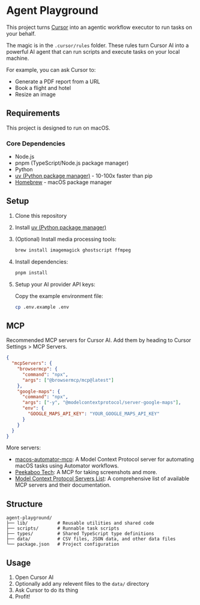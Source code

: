 # Agent Playground

This project turns [Cursor](https://cursor.com/) into an agentic workflow executor to run tasks on your behalf.

The magic is in the `.cursor/rules` folder. These rules turn Cursor AI into a powerful AI agent that can run scripts and execute tasks on your local machine.

For example, you can ask Cursor to:

- Generate a PDF report from a URL
- Book a flight and hotel
- Resize an image

## Requirements

This project is designed to run on macOS.

### Core Dependencies

- Node.js
- pnpm (TypeScript/Node.js package manager)
- Python
- [uv (Python package manager)](https://docs.astral.sh/uv/) - 10-100x faster than pip
- [Homebrew](https://brew.sh/) - macOS package manager

## Setup

1. Clone this repository

2. Install [uv (Python package manager)](https://github.com/astral-sh/uv)
   
3. (Optional) Install media processing tools:
   ```bash
   brew install imagemagick ghostscript ffmpeg
   ```
4. Install dependencies:

   ```bash
   pnpm install
   ```

5. Setup your AI provider API keys:

   Copy the example environment file:

   ```bash
   cp .env.example .env
   ```

## MCP

Recommended MCP servers for Cursor AI. Add them by heading to Cursor Settings > MCP Servers.

```json
{
  "mcpServers": {
    "browsermcp": {
      "command": "npx",
      "args": ["@browsermcp/mcp@latest"]
    },
    "google-maps": {
      "command": "npx",
      "args": ["-y", "@modelcontextprotocol/server-google-maps"],
      "env": {
        "GOOGLE_MAPS_API_KEY": "YOUR_GOOGLE_MAPS_API_KEY"
      }
    }
  }
}
```

More servers:

- [macos-automator-mcp](https://github.com/steipete/macos-automator-mcp): A Model Context Protocol server for automating macOS tasks using Automator workflows.
- [Peekaboo Tech](https://www.peekaboo.boo/#tech): A MCP for taking screenshots and more.
- [Model Context Protocol Servers List](https://github.com/modelcontextprotocol/servers/tree/main?tab=readme-ov-file): A comprehensive list of available MCP servers and their documentation.

## Structure

```
agent-playground/
├── lib/           # Reusable utilities and shared code
├── scripts/       # Runnable task scripts
├── types/         # Shared TypeScript type definitions
├── data/          # CSV files, JSON data, and other data files
└── package.json   # Project configuration
```

## Usage

1. Open Cursor AI
1. Optionally add any relevent files to the `data/` directory
1. Ask Cursor to do its thing
1. Profit!
